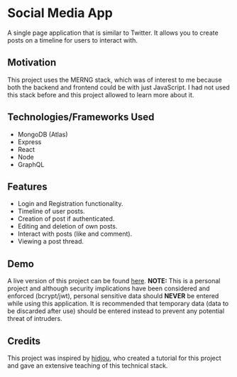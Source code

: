 # Social Media App

A single page application that is similar to Twitter. It allows you to create posts on a timeline for users to interact with.

## Motivation

This project uses the MERNG stack, which was of interest to me because both the backend and frontend could be with just JavaScript. I had not used this stack before and this project allowed to learn more about it.

## Technologies/Frameworks Used

- MongoDB (Atlas)
- Express
- React
- Node
- GraphQL

## Features

- Login and Registration functionality.
- Timeline of user posts.
- Creation of post if authenticated.
- Editing and deletion of own posts.
- Interact with posts (like and comment).
- Viewing a post thread.

## Demo

A live version of this project can be found [here](https://my-social-media-app.netlify.app/). **NOTE:** This is a personal project and although security implications have been considered and enforced (bcrypt/jwt), personal sensitive data should **NEVER** be entered while using this application. It is recommended that temporary data (data to be discarded after use) should be entered instead to prevent any potential threat of intruders.

## Credits

This project was inspired by [hidjou](https://github.com/hidjou), who created a tutorial for this project and gave an extensive teaching of this technical stack.
